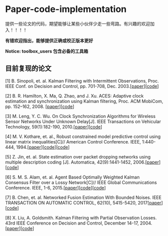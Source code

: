 # Paper-code-implementation

提供一些论文的代码，期望能够让某些小伙伴少走一些弯路。有兴趣的欢迎加入！！！！

**有错欢迎指出，能够提供正确或校正版本更好**

**Notice: toolbox_users 包含必备的工具箱**

## 目前复现的论文
[1] B. Sinopoli, et. al. Kalman Filtering with Intermittent Observations, Proc. IEEE Conf. on Decision and Control, pp. 701-708, Dec. 2003.\[[paper](./Kalman%20Filtering/Kalman_filtering_with_intermittent_observations.pdf)\]\[[code](./Kalman%20Filtering/intermittent_A.m)\]

[2] B. R. Hamilton, X. Ma, Q. Zhao, and J. Xu. ACES: Adaptive clock estimation and synchronization using Kalman filtering, Proc. ACM MobiCom, pp. 152–162, 2008. \[[paper](./Clock%20synchronization/ACES_adaptive_clock_estimation_and_synchronization_using_Kalman_filtering.pdf)\]\[[code](./Clock%20synchronization/ACES.m)\]

[3] M. Leng, Y. C. Wu. On Clock Synchronization Algorithms for Wireless Sensor Networks Under Unknown Delay[J]. IEEE Transactions on Vehicular Technology, 59(1):182-190, 2010.\[[paper](./Clock%20synchronization/On_Clock_Synchronization_Algorithms_for_Wireless_Sensor_Networks_Under_Unknown_Delay.pdf)\]\[[code](./Clock%20synchronization/clock_synchronize_algorithm.m)\]

[4] M. V. Kothare, et. al., Robust constrained model predictive control using linear matrix inequalities[C]// American Control Conference. IEEE, 1:440-444, 1994.\[[paper](./Mode%20Predictive%20Control(MPC)/Robust_Constrained_Model_Predictive_Control_using_Linear_Matrix_Inequalities.pdf)\]\[[code](./Mode%20Predictive%20Control(MPC)/benchmark_problems_polytope.m)\]\[[code](./Mode%20Predictive%20Control(MPC)/RMCP_LMI_polytope.m)\]

[5] Z. Jin, et. al. State estimation over packet dropping networks using multiple description coding [J]. Automatica, 42(9):1441-1452, 2006.\[[paper](./Kalman%20Filtering/State_estimation_over_packet_dropping_networks_using_multiple_description_coding.pdf)\]\[[code](./Kalman%20Filtering/MD_code.m)\]

[6] S. M. S. Alam, et. al. Agent Based Optimally Weighted Kalman Consensus Filter over a Lossy Network[C]// IEEE Global Communications Conference. IEEE, 1-6, 2015.\[[paper](./Kalman%20Filtering/Agent_based_Optimally_Weighted_Kalman_Consensus_Filter_over_a_Lossy_Network.pdf)\]\[[code](./Kalman%20Filtering/AKCF.m)\]\[[code](./Kalman%20Filtering/AKCF_LN.m)\]

[7] B. Chen, et. al. Networked Fusion Estimation With Bounded Noises. IEEE TRANSACTION ON AUTOMATIC CONTROL, 62(10), 5415-5420, 2017\[[paper](./Fusion%20estimation/Networked%20Fusion%20Estimation%20With%20Bounded%20Noises.pdf)\]\[[code](./Fusion%20estimation/DFE.m)\]

[8] X. Liu, A. Goldsmith. Kalman Filtering with Partial Observation Losses. 43rd IEEE Conference on Decision and Control, December 14-17, 2004.\[[paper](./Kalman%20Filtering/Kalman%20Filtering%20with%20Partial%20Observation%20Losses.pdf)\]\[[code](./Kalman%20Filtering/Partial.m)\]